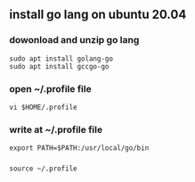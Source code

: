 
## install go lang on ubuntu 20.04

### dowonload and unzip go lang
```
sudo apt install golang-go
sudo apt install gccgo-go
```


### open ~/.profile file
```
vi $HOME/.profile
```

### write at ~/.profile file
```
export PATH=$PATH:/usr/local/go/bin
```

###
```
source ~/.profile
```
